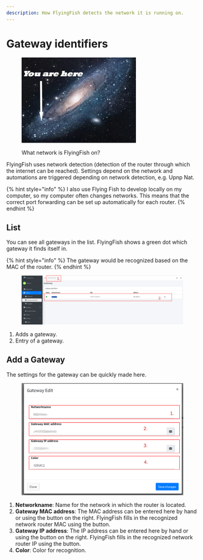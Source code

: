 ```yaml
---
description: How FlyingFish detects the network it is running on.
---
```


# Gateway identifiers



<figure><img src="../../../.gitbook/assets/you-are-here.webp" alt=""><figcaption><p>What network is FlyingFish on?</p></figcaption></figure>

FlyingFish uses network detection (detection of the router through which the internet can be reached). Settings depend on the network and automations are triggered depending on network detection, e.g. Upnp Nat.



{% hint style="info" %}
I also use Flying Fish to develop locally on my computer, so my computer often changes networks. This means that the correct port forwarding can be set up automatically for each router.
{% endhint %}

## List

You can see all gateways in the list. FlyingFish shows a green dot which gateway it finds itself in.

{% hint style="info" %}
The gateway would be recognized based on the MAC of the router.
{% endhint %}

<figure><img src="../../../.gitbook/assets/gateway_list.png" alt=""><figcaption></figcaption></figure>

1. Adds a gateway.
2. Entry of a gateway.

## Add a Gateway

The settings for the gateway can be quickly made here.

<figure><img src="../../../.gitbook/assets/gateway_edit.png" alt=""><figcaption></figcaption></figure>

1. **Networkname**: Name for the network in which the router is located.
2. **Gateway MAC address**: The MAC address can be entered here by hand or using the button on the right. FlyingFish fills in the recognized network router MAC using the button.
3. **Gateway IP address**: The IP address can be entered here by hand or using the button on the right. FlyingFish fills in the recognized network router IP using the button.
4. **Color**: Color for recognition.
